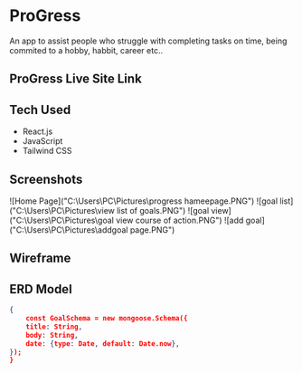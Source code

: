 # ProGress
An app to assist people who struggle with completing tasks on time, being commited to a hobby, habbit, career etc..




## ProGress Live Site Link

## Tech Used
- React.js
- JavaScript
- Tailwind CSS

## Screenshots
![Home Page]("C:\Users\PC\Pictures\progress hameepage.PNG")
![goal list]("C:\Users\PC\Pictures\view list of goals.PNG")
![goal view]("C:\Users\PC\Pictures\goal view course of action.PNG")
![add goal]("C:\Users\PC\Pictures\addgoal page.PNG")

## Wireframe

## ERD Model
```json
{
    const GoalSchema = new mongoose.Schema({
    title: String,
    body: String,
    date: {type: Date, default: Date.now},
});
}
```

